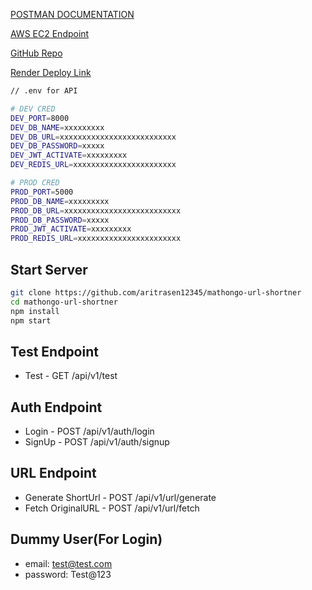 <a href="https://documenter.getpostman.com/view/17955962/2s93Y5NeRn">POSTMAN DOCUMENTATION</a>

<a href="https://documenter.getpostman.com/view/17955962/2s93Y5NeRn">AWS EC2 Endpoint</a>

<a href="https://github.com/aritrasen12345/mathongo-url-shortner">GitHub Repo</a>

<a href="https://url-shortner-cvj9.onrender.com">Render Deploy Link</a>

```bash
// .env for API

# DEV CRED
DEV_PORT=8000
DEV_DB_NAME=xxxxxxxxx
DEV_DB_URL=xxxxxxxxxxxxxxxxxxxxxxxxxx
DEV_DB_PASSWORD=xxxxx
DEV_JWT_ACTIVATE=xxxxxxxxx
DEV_REDIS_URL=xxxxxxxxxxxxxxxxxxxxxxx

# PROD CRED
PROD_PORT=5000
PROD_DB_NAME=xxxxxxxxx
PROD_DB_URL=xxxxxxxxxxxxxxxxxxxxxxxxxx
PROD_DB_PASSWORD=xxxxx
PROD_JWT_ACTIVATE=xxxxxxxxx
PROD_REDIS_URL=xxxxxxxxxxxxxxxxxxxxxxx

```

## Start Server

```bash
git clone https://github.com/aritrasen12345/mathongo-url-shortner
cd mathongo-url-shortner
npm install
npm start
```

## Test Endpoint

- Test - GET /api/v1/test

## Auth Endpoint

- Login - POST /api/v1/auth/login
- SignUp - POST /api/v1/auth/signup

## URL Endpoint

- Generate ShortUrl - POST /api/v1/url/generate
- Fetch OriginalURL - POST /api/v1/url/fetch

## Dummy User(For Login)

- email: test@test.com
- password: Test@123
